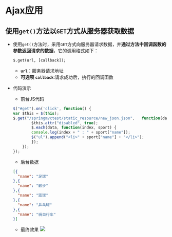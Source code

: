# Ajax应用

## 使用`get()`方法以`GET`方式从服务器获取数据

* 使用`get()`方法时，采用`GET`方式向服务器请求数据，并**通过方法中回调函数的参数返回请求的数据**，它的调用格式如下：
	```html
	$.get(url, [callback]);
	```
	* **`url`**：服务器请求地址
	* **可选项 `callback`**:请求成功后，执行的回调函数

* 代码演示
	* 前台JS代码
	```js
	$("#get").on('click', function() {
	var $this = $(this);
	$.get("/springmvctest/static_resource/new_json.json", 	function(data){
			$this.attr("disabled", true);
			$.each(data, function(index, sport) {
			console.log(index + " : " + sport["name"]);
			$("ul").append("<li>" + sport["name"] + "</li>");
			});
		});
	});
	```
	* 后台数据
	```json
	[{ 
	  "name": "足球"
	},{ 
	  "name": "散步"
	},{ 
	  "name": "篮球"
	},{ 
	  "name": "乒乓球"
	},{ 
	  "name": "骑自行车"
	}]
	```
	* 最终效果
	![](https://i.imgur.com/tjYCPyH.png)